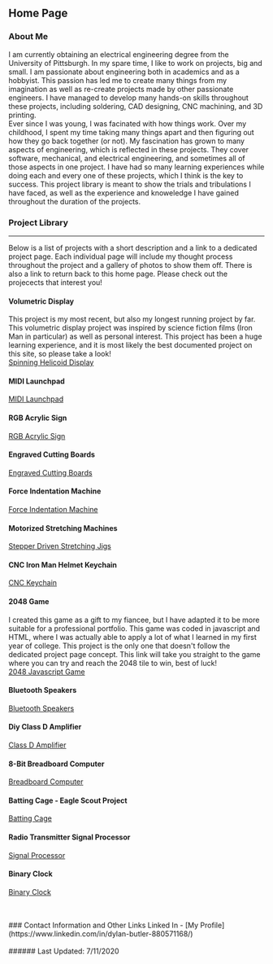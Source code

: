 ## Home Page

### About Me
I am currently obtaining an electrical engineering degree from the University of Pittsburgh. In my spare time, I like to work on projects, big and small. I am passionate about engineering both in academics and as a hobbyist. This passion has led me to create many things from my imagination as well as re-create projects made by other passionate engineers. I have managed to develop many hands-on skills throughout these projects, including soldering, CAD designing, CNC machining, and 3D printing. 
<br>
Ever since I was young, I was facinated with how things work. Over my childhood, I spent my time taking many things apart and then figuring out how they go back together (or not). My fascination has grown to many aspects of engineering, which is reflected in these projects. They cover software, mechanical, and electrical engineering, and sometimes all of those aspects in one project. I have had so many learning experiences while doing each and every one of these projects, which I think is the key to success. This project library is meant to show the trials and tribulations I have faced, as well as the experience and knoweledge I have gained throughout the duration of the projects.
<br>
### Project Library

---

Below is a list of projects with a short description and a link to a dedicated project page. Each individual page will include my thought process throughout the project and a gallery of photos to show them off. There is also a link to return back to this home page. Please check out the projecects that interest you!
<br>
#### Volumetric Display
This project is my most recent, but also my longest running project by far. This volumetric display project was inspired by science fiction films (Iron Man in particular)
as well as personal interest. This project has been a huge learning experience, and it is most likely the best documented project on this site, so please take a look!
<br>
[Spinning Helicoid Display](https://dbutler6250.github.io/spinningHelicoidSite/)

#### MIDI Launchpad

[MIDI Launchpad](https://dbutler6250.github.io/midiLaunchpadSite/)

#### RGB Acrylic Sign

[RGB Acrylic Sign](https://dbutler6250.github.io/acrylicSignSite/)

#### Engraved Cutting Boards

[Engraved Cutting Boards](https://dbutler6250.github.io/engravedCuttingBoardsSite/)

#### Force Indentation Machine

[Force Indentation Machine](https://dbutler6250.github.io/forceIndentationMachineSite/)

#### Motorized Stretching Machines

[Stepper Driven Stretching Jigs](https://dbutler6250.github.io/motorizedStretchingMachinesSite/)

#### CNC Iron Man Helmet Keychain

[CNC Keychain](https://dbutler6250.github.io/cncKeychainSite/)

#### 2048 Game
I created this game as a gift to my fiancee, but I have adapted it to be more suitable for a professional portfolio. This game was coded in javascript and HTML, where I was actually able to apply a lot of what I learned in my first year of college. This project is the only one that doesn't follow the dedicated project page concept. This link will take you straight to the game where you can try and reach the 2048 tile to win, best of luck!
<br>
[2048 Javascript Game](https://dbutler6250.github.io/Html2048/index.html)

#### Bluetooth Speakers

[Bluetooth Speakers](https://dbutler6250.github.io/bluetoothSpeakersSite/)

#### Diy Class D Amplifier

[Class D Amplifier](https://dbutler6250.github.io/classDAmplifierSite/)

#### 8-Bit Breadboard Computer

[Breadboard Computer](https://dbutler6250.github.io/breadboardComputerSite/)

#### Batting Cage - Eagle Scout Project

[Batting Cage](https://dbutler6250.github.io/battingCageSite/)

#### Radio Transmitter Signal Processor

[Signal Processor](https://dbutler6250.github.io/signalProcessorSite/)

#### Binary Clock

[Binary Clock](https://dbutler6250.github.io/binaryClockSite/)

<br>
<br>
### Contact Information and Other Links
Linked In - [My Profile](https://www.linkedin.com/in/dylan-butler-880571168/)
<br>
<br>
###### Last Updated: 7/11/2020
